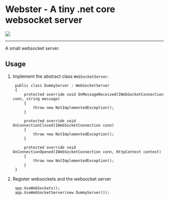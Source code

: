 # Webster - A tiny .net core websocket server

![](https://nikolofs.visualstudio.com/_apis/public/build/definitions/a13d4681-6b82-49bd-86cb-55a6a8c7aae5/2/badge)

---
A small websocket server.

## Usage

1. Implement the abstract class `WebSocketServer`.

		public class DummyServer : WebSocketServer
		{
			protected override void OnMessageReceived(IWebSocketConnection conn, string message)
			{
				throw new NotImplementedException();
			}

			protected override void OnConnectionClosed(IWebSocketConnection conn)
			{
				throw new NotImplementedException();
			}

			protected override void OnConnectionOpened(IWebSocketConnection conn, HttpContext context)
			{
				throw new NotImplementedException();
			}
		}

2. Register websockets and the websocket server

		app.UseWebSockets();
		app.UseWebSocketServer(new DummyServer());

